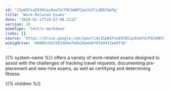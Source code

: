 ```yaml
---
id: '15pWIFxaE93N1qz8om7mlP9CbHHTIpe3uFCLdB5FQeRg'
title: 'Work-Related Exams'
date: '2020-02-27T19:52:48.211Z'
version: 30
mimeType: 'text/x-markdown'
links: []
source: 'https://drive.google.com/open?id=15pWIFxaE93N1qz8om7mlP9CbHHTIpe3uFCLdB5FQeRg'
wikigdrive: '0008bcbb1563384efe0a28ada6f97e9432e65f10'
---
```

{{% system-name %}} offers a variety of work-related exams designed to assist with the challenges of tracking travel requests, documenting pre-placement and new-hire exams, as well as certifying and determining fitness.

{{% children %}}
